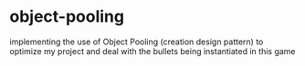 # object-pooling

implementing the use of Object Pooling (creation design pattern) to optimize my project and deal with the bullets being instantiated in this game
